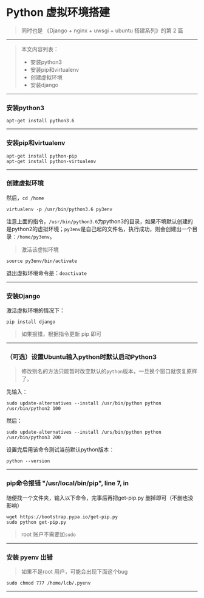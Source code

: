 # Python 虚拟环境搭建

> 同时也是 《Django + nginx + uwsgi + ubuntu 搭建系列》的第 2 篇
----
> 本文内容列表：
> - 安装python3
> - 安装pip和virtualenv
> - 创建虚拟环境
> - 安装django

---
### 安装python3
```
apt-get install python3.6
```
---
### 安装pip和virtualenv
```
apt-get install python-pip
apt-get install python-virtualenv
```

---
### 创建虚拟环境
然后，`cd /home`
```
virtualenv -p /usr/bin/python3.6 py3env
```
注意上面的指令，`/usr/bin/python3.6`为python3的目录，如果不填默认创建的是python2的虚拟环境；`py3env`是自己起的文件名，执行成功，则会创建出一个目录：`/home/py3env`。

> 激活该虚拟环境
```
source py3env/bin/activate
```
退出虚拟环境命令是：`deactivate`

----
### 安装Django
激活虚拟环境的情况下：
```
pip install django
```
> 如果报错，根据指令更新 pip 即可
----
### （可选）设置Ubuntu输入python时默认启动Python3

> 修改别名的方法只能暂时改变默认的`python`版本，一旦换个窗口就恢复原样了。

先输入：
```
sudo update-alternatives --install /usr/bin/python python /usr/bin/python2 100
```

然后：
```
sudo update-alternatives --install /urs/bin/python python /usr/bin/python3 200
```

设置完后用该命令测试当前默认python版本：
```
python --version
```

----
### pip命令报错 "/usr/local/bin/pip", line 7, in <module>


随便找一个文件夹，输入以下命令，完事后再把get-pip.py 删掉即可（不删也没影响）
```
wget https://bootstrap.pypa.io/get-pip.py
sudo python get-pip.py
```
> root 账户不需要加`sudo`

----

### 安装 pyenv 出错
> 如果不是root 用户，可能会出现下面这个bug
```
sudo chmod 777 /home/lcb/.pyenv
```
----